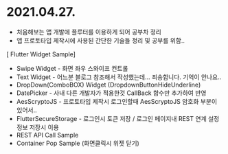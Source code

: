 
# 2021.04.27. 
  - 처음해보는 앱 개발에 플루터를 이용하게 되어 공부차 정리
  - 앱 프로토타입 제작시에 사용된 간단한 기술들 정리 및 공부를 위함..


[ Flutter Widget Sample]
  - Swipe Widget - 화면 좌우 스와이프 컨트롤
  - Text Widget - 어느분 블로그 참조해서 작성했는데... 죄송합니다. 기억이 안나요..
  - DropDown(ComboBOX) Widget (DropdownButtonHideUnderline)
  - DatePicker - 사내 다른 개발자가 적용한것 CallBack 함수만 추가하여 반영
  - AesScryptoJS - 프로토타입 제작시 로그인할때 AesScryptoJS 암호화 부분이 있어서..
  - FlutterSecureStorage - 로그인시 토큰 저장 / 로그인 페이지내 REST 연계 설정 정보 저장시 이용
  - REST API Call Sample
  - Container Pop Sample (화면클릭시 위젯 닫기)


